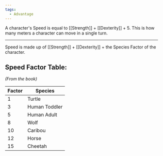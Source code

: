```yaml
---
tags:
  - Advantage
---
```

A character's Speed is equal to [[Strength]] + [[Dexterity]] + 5.
This is how many meters a character can move in a single turn.

---

Speed is made up of [[Strength]] + [[Dexterity]] + the Species Factor of the character.

## Speed Factor Table:
*(From the book)*

Factor | Species 
-- | -
1 |Turtle
3 |Human Toddler 
5 |Human Adult 
8 |Wolf 
10 |Caribou 
12 |Horse 
15 |Cheetah 